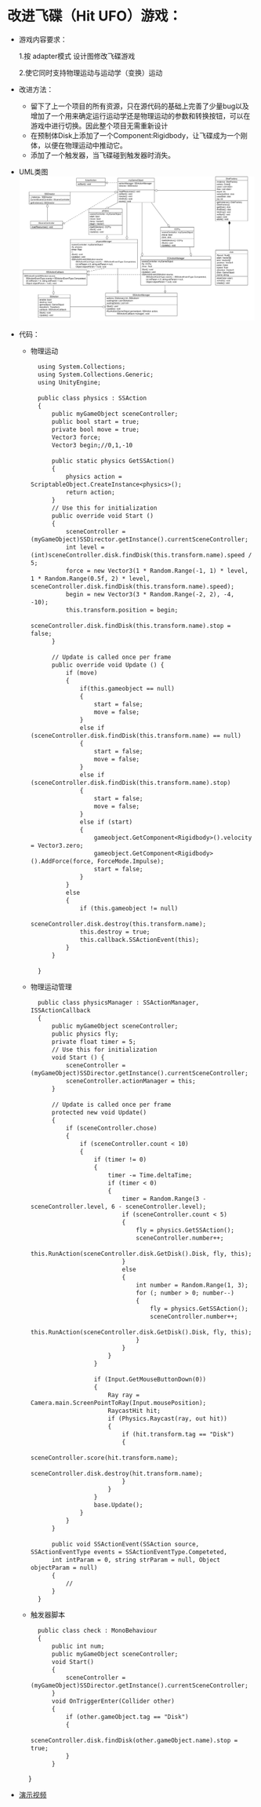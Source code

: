 # 改进飞碟（Hit UFO）游戏：
+ 游戏内容要求：

    1.按 adapter模式 设计图修改飞碟游戏
  
    2.使它同时支持物理运动与运动学（变换）运动
  
+ 改进方法：

    + 留下了上一个项目的所有资源，只在源代码的基础上完善了少量bug以及增加了一个用来确定运行运动学还是物理运动的参数和转换按钮，可以在游戏中进行切换。因此整个项目无需重新设计
    + 在预制体Disk上添加了一个Component:Rigidbody，让飞碟成为一个刚体，以便在物理运动中推动它。
    + 添加了一个触发器，当飞碟碰到触发器时消失。

+ UML类图
![UML](https://github.com/SO4P/Unity5/blob/master/5.1.png)
+ 代码：
    + 物理运动
  
            using System.Collections;
            using System.Collections.Generic;
            using UnityEngine;

            public class physics : SSAction
            {
                public myGameObject sceneController;
                public bool start = true;
                private bool move = true;
                Vector3 force;
                Vector3 begin;//0,1,-10

                public static physics GetSSAction()
                {
                    physics action = ScriptableObject.CreateInstance<physics>();
                    return action;
                }
                // Use this for initialization
                public override void Start ()
                {
                    sceneController = (myGameObject)SSDirector.getInstance().currentSceneController;
                    int level = (int)sceneController.disk.findDisk(this.transform.name).speed / 5;
                    force = new Vector3(1 * Random.Range(-1, 1) * level, 1 * Random.Range(0.5f, 2) * level, sceneController.disk.findDisk(this.transform.name).speed);
                    begin = new Vector3(3 * Random.Range(-2, 2), -4, -10);
                    this.transform.position = begin;
                    sceneController.disk.findDisk(this.transform.name).stop = false;
                }
	
	            // Update is called once per frame
	            public override void Update () {
                    if (move)
                    {
                        if(this.gameobject == null)
                        {
                            start = false;
                            move = false;
                        }
                        else if (sceneController.disk.findDisk(this.transform.name) == null)
                        {
                            start = false;
                            move = false;
                        }
                        else if (sceneController.disk.findDisk(this.transform.name).stop)
                        {
                            start = false;
                            move = false;
                        }
                        else if (start)
                        {
                            gameobject.GetComponent<Rigidbody>().velocity = Vector3.zero;
                            gameobject.GetComponent<Rigidbody>().AddForce(force, ForceMode.Impulse);
                            start = false;
                        }
                    }
                    else
                    {
                        if (this.gameobject != null)
                            sceneController.disk.destroy(this.transform.name);
                        this.destroy = true;
                        this.callback.SSActionEvent(this);
                    }
	            }
    
            }
    + 物理运动管理

            public class physicsManager : SSActionManager, ISSActionCallback
            {
                public myGameObject sceneController;
                public physics fly;
                private float timer = 5;
                // Use this for initialization
                void Start () {
                    sceneController = (myGameObject)SSDirector.getInstance().currentSceneController;
                    sceneController.actionManager = this;
                }

                // Update is called once per frame
                protected new void Update()
                {
                    if (sceneController.chose)
                    {
                        if (sceneController.count < 10)
                        {
                            if (timer != 0)
                            {
                                timer -= Time.deltaTime;
                                if (timer < 0)
                                {
                                    timer = Random.Range(3 - sceneController.level, 6 - sceneController.level);
                                    if (sceneController.count < 5)
                                    {
                                        fly = physics.GetSSAction();
                                        sceneController.number++;
                                        this.RunAction(sceneController.disk.GetDisk().Disk, fly, this);
                                    }
                                    else
                                    {
                                        int number = Random.Range(1, 3);
                                        for (; number > 0; number--)
                                        {
                                            fly = physics.GetSSAction();
                                            sceneController.number++;
                                            this.RunAction(sceneController.disk.GetDisk().Disk, fly, this);
                                        }
                                    }
                                }
                            }
                        
                            if (Input.GetMouseButtonDown(0))
                            {
                                Ray ray = Camera.main.ScreenPointToRay(Input.mousePosition);
                                RaycastHit hit;
                                if (Physics.Raycast(ray, out hit))
                                {
                                    if (hit.transform.tag == "Disk")
                                    {
                                        sceneController.score(hit.transform.name);
                                        sceneController.disk.destroy(hit.transform.name);
                                    }
                                }
                            }
                            base.Update();
                        }
                    }
                }

                public void SSActionEvent(SSAction source, SSActionEventType events = SSActionEventType.Competeted,
                int intParam = 0, string strParam = null, Object objectParam = null)
                {
                    //  
                }
            }
    + 触发器脚本

            public class check : MonoBehaviour
            {
                public int num;
                public myGameObject sceneController;
                void Start()
                {
                    sceneController = (myGameObject)SSDirector.getInstance().currentSceneController;
                }
                void OnTriggerEnter(Collider other)
                {
                    if (other.gameObject.tag == "Disk")
                    {
                        sceneController.disk.findDisk(other.gameObject.name).stop = true;
                    }
                }
            }
+ [演示视频](https://github.com/SO4P/Unity5/blob/master/%E6%BC%94%E7%A4%BA%E8%A7%86%E9%A2%91.zip)
